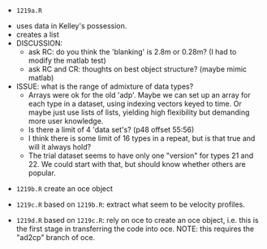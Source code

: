 * `1219a.R`
- uses data in Kelley's possession.
- creates a list
- DISCUSSION:
    - ask RC: do you think the 'blanking' is 2.8m or 0.28m? (I had to modify the matlab test)
    - ask RC and CR: thoughts on best object structure? (maybe mimic matlab)
- ISSUE: what is the range of admixture of data types? 
    - Arrays were ok for the old 'adp'.  Maybe we can set up an array for each
      type in a dataset, using indexing vectors keyed to time. Or maybe
      just use lists of lists, yielding high flexibility but demanding more
      user knowledge.
    - Is there a limit of 4 'data set's? (p48 offset 55:56)
    - I think there is some limit of 16 types in a repeat, but is that true and
      will it always hold?
    - The trial dataset seems to have only one "version" for types 21 and 22.
      We could start with that, but should know whether others are popular.

* `1219b.R` create an oce object

* `1219c.R` based on `1219b.R`: extract what seem to be velocity profiles.

* `1219d.R` based on `1219c.R`: rely on oce to create an oce object, i.e. this
   is the first stage in transferring the code into oce.
   NOTE: this requires the "ad2cp" branch of oce.


